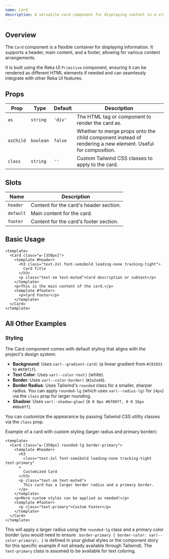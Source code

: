 ```yaml
---
name: Card
description: A versatile card component for displaying content in a structured layout.
---
```


## Overview

The `Card` component is a flexible container for displaying information. It supports a header, main content, and a footer, allowing for various content arrangements.

It is built using the Reka UI `Primitive` component, ensuring it can be rendered as different HTML elements if needed and can seamlessly integrate with other Reka UI features.

## Props

| Prop      | Type      | Default | Description                                                                                                 |
| --------- | --------- | ------- | ----------------------------------------------------------------------------------------------------------- |
| `as`      | `string`  | `'div'` | The HTML tag or component to render the card as.                                                            |
| `asChild` | `boolean` | `false` | Whether to merge props onto the child component instead of rendering a new element. Useful for composition. |
| `class`   | `string`  | `''`    | Custom Tailwind CSS classes to apply to the card.                                                           |

## Slots

| Name      | Description                            |
| --------- | -------------------------------------- |
| `header`  | Content for the card's header section. |
| `default` | Main content for the card.             |
| `footer`  | Content for the card's footer section. |

## Basic Usage

```vue
<template>
  <Card class="w-[350px]">
    <template #header>
      <h3 class="text-2xl font-semibold leading-none tracking-tight">
        Card Title
      </h3>
      <p class="text-sm text-muted">Card description or subtext</p>
    </template>
    <p>This is the main content of the card.</p>
    <template #footer>
      <p>Card Footer</p>
    </template>
  </Card>
</template>
```

## All Other Examples

### Styling

The Card component comes with default styling that aligns with the project's design system:

- **Background**: Uses `var(--gradient-card)` (a linear gradient from `#191933` to `#0f0f1f`).
- **Text Color**: Uses `var(--color-text)` (white).
- **Border**: Uses `var(--color-border)` (`#2a2a40`).
- **Border Radius**: Uses Tailwind's `rounded` class for a smaller, sharper radius. You can apply `rounded-lg` (which uses `var(--radius-lg)` for `24px`) via the `class` prop for larger rounding.
- **Shadow**: Uses `var(--shadow-glow)` (`0 0 8px #6f00ff, 0 0 16px #00e0ff`).

You can customize the appearance by passing Tailwind CSS utility classes via the `class` prop.

Example of a card with custom styling (larger radius and primary border):

```vue
<template>
  <Card class="w-[350px] rounded-lg border-primary">
    <template #header>
      <h3
        class="text-2xl font-semibold leading-none tracking-tight text-primary"
      >
        Customized Card
      </h3>
      <p class="text-sm text-muted">
        This card has a larger border radius and a primary border.
      </p>
    </template>
    <p>More custom styles can be applied as needed!</p>
    <template #footer>
      <p class="text-primary">Custom Footer</p>
    </template>
  </Card>
</template>
```

This will apply a larger radius using the `rounded-lg` class and a primary color border (you would need to ensure `.border-primary { border-color: var(--color-primary); }` is defined in your global styles or the component story for this specific example if not already available through Tailwind). The `text-primary` class is assumed to be available for text coloring.
